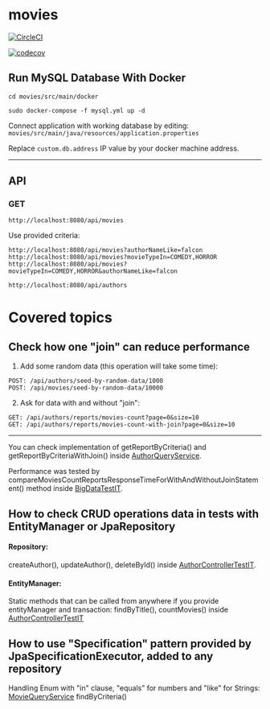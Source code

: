 # movies
[![CircleCI](https://dl.circleci.com/status-badge/img/gh/MMrFalcon/movies/tree/master.svg?style=svg)](https://dl.circleci.com/status-badge/redirect/gh/MMrFalcon/movies/tree/master)

[![codecov](https://codecov.io/gh/MMrFalcon/movies/branch/master/graph/badge.svg?token=0UR5RDYHH9)](https://codecov.io/gh/MMrFalcon/movies)

## Run MySQL Database With Docker

```
cd movies/src/main/docker

sudo docker-compose -f mysql.yml up -d
```

Connect application with working database by editing:
`movies/src/main/java/resources/application.properties`

Replace `custom.db.address` IP value by your docker machine address.

********
## API

### GET

```
http://localhost:8080/api/movies
```
Use provided criteria:
```
http://localhost:8080/api/movies?authorNameLike=falcon
http://localhost:8080/api/movies?movieTypeIn=COMEDY,HORROR
http://localhost:8080/api/movies?movieTypeIn=COMEDY,HORROR&authorNameLike=falcon
```

```
http://localhost:8080/api/authors
```
# Covered topics
## Check how one "join" can reduce performance
1) Add some random data (this operation will take some time):
```
POST: /api/authors/seed-by-random-data/1000
POST: /api/movies/seed-by-random-data/10000
```
2) Ask for data with and without "join":
```
GET: /api/authors/reports/movies-count?page=0&size=10
GET: /api/authors/reports/movies-count-with-join?page=0&size=10
```
****
You can check implementation of getReportByCriteria() and getReportByCriteriaWithJoin() inside
[AuthorQueryService](src/main/java/com/falcon/movies/service/query/AuthorQueryService.java).

Performance was tested by compareMoviesCountReportsResponseTimeForWithAndWithoutJoinStatement() 
method inside [BigDataTestIT](src/test/java/com/falcon/movies/web/controller/BigDataTestIT.java).

## How to check CRUD operations data in tests with EntityManager or JpaRepository
#### Repository:

createAuthor(), updateAuthor(), deleteById() inside [AuthorControllerTestIT](src/test/java/com/falcon/movies/web/controller/AuthorControllerTestIT.java).

#### EntityManager:

Static methods that can be called from anywhere if you provide entityManager and transaction:
findByTitle(), countMovies() inside [AuthorControllerTestIT](src/test/java/com/falcon/movies/web/controller/AuthorControllerTestIT.java)

## How to use "Specification" pattern provided by JpaSpecificationExecutor, added to any repository

Handling Enum with "in" clause, "equals" for numbers and "like" for Strings:
[MovieQueryService](src/main/java/com/falcon/movies/service/query/MovieQueryService.java) findByCriteria()